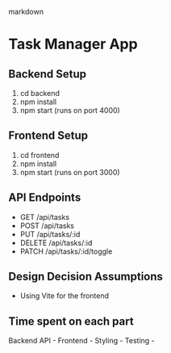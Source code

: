 markdown

# Task Manager App

## Backend Setup
1. cd backend
2. npm install
3. npm start (runs on port 4000)

## Frontend Setup
1. cd frontend
2. npm install
3. npm start (runs on port 3000)

## API Endpoints
- GET /api/tasks
- POST /api/tasks
- PUT /api/tasks/:id
- DELETE /api/tasks/:id
- PATCH /api/tasks/:id/toggle

## Design Decision Assumptions
- Using Vite for the frontend

## Time spent on each part
Backend API - 
Frontend - 
Styling - 
Testing - 